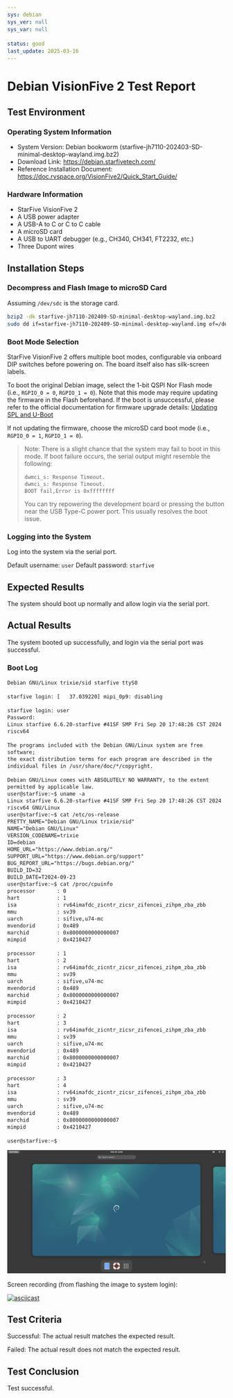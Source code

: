 ```yaml
---
sys: debian
sys_ver: null
sys_var: null

status: good
last_update: 2025-03-16
---
```


# Debian VisionFive 2 Test Report

## Test Environment

### Operating System Information

- System Version: Debian bookworm (starfive-jh7110-202403-SD-minimal-desktop-wayland.img.bz2)
- Download Link: https://debian.starfivetech.com/
- Reference Installation Document: https://doc.rvspace.org/VisionFive2/Quick_Start_Guide/

### Hardware Information

- StarFive VisionFive 2
- A USB power adapter
- A USB-A to C or C to C cable
- A microSD card
- A USB to UART debugger (e.g., CH340, CH341, FT2232, etc.)
- Three Dupont wires

## Installation Steps

### Decompress and Flash Image to microSD Card

Assuming `/dev/sdc` is the storage card.

```bash
bzip2 -dk starfive-jh7110-202409-SD-minimal-desktop-wayland.img.bz2 
sudo dd if=starfive-jh7110-202409-SD-minimal-desktop-wayland.img of=/dev/sdX bs=1M status=progress
```

### Boot Mode Selection

StarFive VisionFive 2 offers multiple boot modes, configurable via onboard DIP switches before powering on. The board itself also has silk-screen labels.

To boot the original Debian image, select the 1-bit QSPI Nor Flash mode (i.e., `RGPIO_0 = 0`, `RGPIO_1 = 0`). Note that this mode may require updating the firmware in the Flash beforehand. If the boot is unsuccessful, please refer to the official documentation for firmware upgrade details: [Updating SPL and U-Boot](https://doc.rvspace.org/VisionFive2/Quick_Start_Guide/VisionFive2_QSG/spl_u_boot_0.html)

If not updating the firmware, choose the microSD card boot mode (i.e., `RGPIO_0 = 1`, `RGPIO_1 = 0`).

> Note: There is a slight chance that the system may fail to boot in this mode. If boot failure occurs, the serial output might resemble the following:
>
>```log
>dwmci_s: Response Timeout.                                                                                            
>dwmci_s: Response Timeout.                                                                                            
>BOOT fail,Error is 0xffffffff
>```
>
> You can try repowering the development board or pressing the button near the USB Type-C power port. This usually resolves the boot issue.

### Logging into the System

Log into the system via the serial port.

Default username: `user`
Default password: `starfive`

## Expected Results

The system should boot up normally and allow login via the serial port.

## Actual Results

The system booted up successfully, and login via the serial port was successful.

### Boot Log

```log
Debian GNU/Linux trixie/sid starfive ttyS0

starfive login: [   37.039220] mipi_0p9: disabling

starfive login: user
Password: 
Linux starfive 6.6.20-starfive #41SF SMP Fri Sep 20 17:48:26 CST 2024 riscv64

The programs included with the Debian GNU/Linux system are free software;
the exact distribution terms for each program are described in the
individual files in /usr/share/doc/*/copyright.

Debian GNU/Linux comes with ABSOLUTELY NO WARRANTY, to the extent
permitted by applicable law.
user@starfive:~$ uname -a
Linux starfive 6.6.20-starfive #41SF SMP Fri Sep 20 17:48:26 CST 2024 riscv64 GNU/Linux
user@starfive:~$ cat /etc/os-release 
PRETTY_NAME="Debian GNU/Linux trixie/sid"
NAME="Debian GNU/Linux"
VERSION_CODENAME=trixie
ID=debian
HOME_URL="https://www.debian.org/"
SUPPORT_URL="https://www.debian.org/support"
BUG_REPORT_URL="https://bugs.debian.org/"
BUILD_ID=32
BUILD_DATE=T2024-09-23
user@starfive:~$ cat /proc/cpuinfo 
processor       : 0
hart            : 1
isa             : rv64imafdc_zicntr_zicsr_zifencei_zihpm_zba_zbb
mmu             : sv39
uarch           : sifive,u74-mc
mvendorid       : 0x489
marchid         : 0x8000000000000007
mimpid          : 0x4210427

processor       : 1
hart            : 2
isa             : rv64imafdc_zicntr_zicsr_zifencei_zihpm_zba_zbb
mmu             : sv39
uarch           : sifive,u74-mc
mvendorid       : 0x489
marchid         : 0x8000000000000007
mimpid          : 0x4210427

processor       : 2
hart            : 3
isa             : rv64imafdc_zicntr_zicsr_zifencei_zihpm_zba_zbb
mmu             : sv39
uarch           : sifive,u74-mc
mvendorid       : 0x489
marchid         : 0x8000000000000007
mimpid          : 0x4210427

processor       : 3
hart            : 4
isa             : rv64imafdc_zicntr_zicsr_zifencei_zihpm_zba_zbb
mmu             : sv39
uarch           : sifive,u74-mc
mvendorid       : 0x489
marchid         : 0x8000000000000007
mimpid          : 0x4210427

user@starfive:~$ 
```

![](./image.png)

Screen recording (from flashing the image to system login):

[![asciicast](https://asciinema.org/a/CCoYSyfdX7TWoiXM8Kct8nTVF.svg)](https://asciinema.org/a/CCoYSyfdX7TWoiXM8Kct8nTVF)

## Test Criteria

Successful: The actual result matches the expected result.

Failed: The actual result does not match the expected result.

## Test Conclusion

Test successful.
